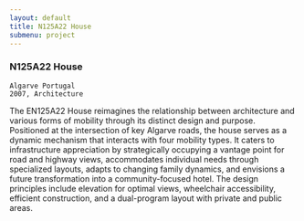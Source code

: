 ```yaml
---
layout: default
title: N125A22 House
submenu: project
---
```


### N125A22 House

	Algarve Portugal 
	2007, Architecture

The EN125A22 House reimagines the relationship between architecture and various forms of mobility through its distinct design and purpose. Positioned at the intersection of key Algarve roads, the house serves as a dynamic mechanism that interacts with four mobility types. It caters to infrastructure appreciation by strategically occupying a vantage point for road and highway views, accommodates individual needs through specialized layouts, adapts to changing family dynamics, and envisions a future transformation into a community-focused hotel. The design principles include elevation for optimal views, wheelchair accessibility, efficient construction, and a dual-program layout with private and public areas.